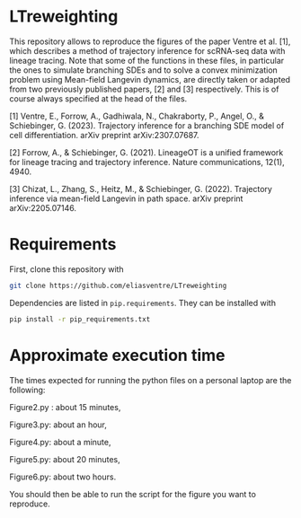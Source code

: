 # LTreweighting
This repository allows to reproduce the figures of the paper Ventre et al. [1], which describes a method of trajectory inference for scRNA-seq data with lineage tracing. 
Note that some of the functions in these files, in particular the ones to simulate branching SDEs and to solve a convex minimization problem using Mean-field Langevin dynamics, are directly taken or adapted from two previously published papers, [2] and [3] respectively. This is of course always specified at the head of the files.

[1] Ventre, E., Forrow, A., Gadhiwala, N., Chakraborty, P., Angel, O., & Schiebinger, G. (2023). Trajectory inference for a branching SDE model of cell differentiation. arXiv preprint arXiv:2307.07687.

[2] Forrow, A., & Schiebinger, G. (2021). LineageOT is a unified framework for lineage tracing and trajectory inference. Nature communications, 12(1), 4940.

[3] Chizat, L., Zhang, S., Heitz, M., & Schiebinger, G. (2022). Trajectory inference via mean-field Langevin in path space. arXiv preprint arXiv:2205.07146.

# Requirements
First, clone this repository with

```bash
git clone https://github.com/eliasventre/LTreweighting
```

Dependencies are listed in `pip.requirements`. They can be installed with

```bash
pip install -r pip_requirements.txt
```
# Approximate execution time

The times expected for running the python files on a personal laptop are the following:

Figure2.py : about 15 minutes,

Figure3.py: about an hour,

Figure4.py: about a minute,

Figure5.py: about 20 minutes,

Figure6.py: about two hours.


You should then be able to run the script for the figure you want to reproduce.
